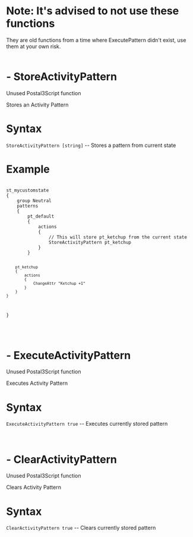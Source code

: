 <h1>Note: It's advised to not use these functions</h1>
<p>They are old functions from a time where ExecutePattern didn't exist, use them at your own risk.
<br><br><h1>- StoreActivityPattern</h1>
<p>Unused Postal3Script function
<p>Stores an Activity Pattern
<h1>Syntax</h1>
<p><code class="language-js">StoreActivityPattern [string]</code> -- Stores a pattern from current state
<h1>Example</h1>
<pre><code class="language-js">
st_mycustomstate
{
	group Neutral
	patterns
	{
		pt_default
		{
			actions
			{
				// This will store pt_ketchup from the current state
				StoreActivityPattern pt_ketchup
			}
		}
		
		pt_ketchup
		{
			actions
			{
				ChangeAttr "Ketchup +1"
			}
		}
	}
}
</code></pre>

<br><h1>- ExecuteActivityPattern</h1>
<p>Unused Postal3Script function
<p>Executes Activity Pattern
<h1>Syntax</h1>
<p><code class="language-js">ExecuteActivityPattern true</code> -- Executes currently stored pattern

<br><h1>- ClearActivityPattern</h1>
<p>Unused Postal3Script function
<p>Clears Activity Pattern
<h1>Syntax</h1>
<p><code class="language-js">ClearActivityPattern true</code> -- Clears currently stored pattern